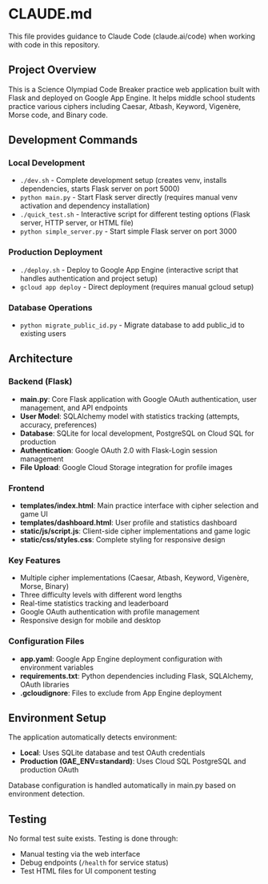# CLAUDE.md

This file provides guidance to Claude Code (claude.ai/code) when working with code in this repository.

## Project Overview

This is a Science Olympiad Code Breaker practice web application built with Flask and deployed on Google App Engine. It helps middle school students practice various ciphers including Caesar, Atbash, Keyword, Vigenère, Morse code, and Binary code.

## Development Commands

### Local Development
- `./dev.sh` - Complete development setup (creates venv, installs dependencies, starts Flask server on port 5000)
- `python main.py` - Start Flask server directly (requires manual venv activation and dependency installation)
- `./quick_test.sh` - Interactive script for different testing options (Flask server, HTTP server, or HTML file)
- `python simple_server.py` - Start simple Flask server on port 3000

### Production Deployment  
- `./deploy.sh` - Deploy to Google App Engine (interactive script that handles authentication and project setup)
- `gcloud app deploy` - Direct deployment (requires manual gcloud setup)

### Database Operations
- `python migrate_public_id.py` - Migrate database to add public_id to existing users

## Architecture

### Backend (Flask)
- **main.py**: Core Flask application with Google OAuth authentication, user management, and API endpoints
- **User Model**: SQLAlchemy model with statistics tracking (attempts, accuracy, preferences)
- **Database**: SQLite for local development, PostgreSQL on Cloud SQL for production
- **Authentication**: Google OAuth 2.0 with Flask-Login session management
- **File Upload**: Google Cloud Storage integration for profile images

### Frontend
- **templates/index.html**: Main practice interface with cipher selection and game UI
- **templates/dashboard.html**: User profile and statistics dashboard  
- **static/js/script.js**: Client-side cipher implementations and game logic
- **static/css/styles.css**: Complete styling for responsive design

### Key Features
- Multiple cipher implementations (Caesar, Atbash, Keyword, Vigenère, Morse, Binary)
- Three difficulty levels with different word lengths
- Real-time statistics tracking and leaderboard
- Google OAuth authentication with profile management
- Responsive design for mobile and desktop

### Configuration Files
- **app.yaml**: Google App Engine deployment configuration with environment variables
- **requirements.txt**: Python dependencies including Flask, SQLAlchemy, OAuth libraries
- **.gcloudignore**: Files to exclude from App Engine deployment

## Environment Setup

The application automatically detects environment:
- **Local**: Uses SQLite database and test OAuth credentials
- **Production (GAE_ENV=standard)**: Uses Cloud SQL PostgreSQL and production OAuth

Database configuration is handled automatically in main.py based on environment detection.

## Testing

No formal test suite exists. Testing is done through:
- Manual testing via the web interface
- Debug endpoints (`/health` for service status)
- Test HTML files for UI component testing